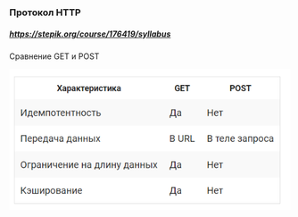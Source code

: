 ### Протокол HTTP
##### <https://stepik.org/course/176419/syllabus>

Сравнение GET и POST

![](https://github.com/rublock/helper/blob/main/http/img/get_vs_post.PNG)